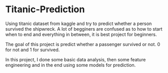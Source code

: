 # Titanic-Prediction

Using titanic dataset from kaggle and try to predict whether a person survived the shipwreck. A lot of begginers are confused as to how to start when to end and everything in between, it is best project for beginners.

The goal of this project is predict whether a passenger survived or not. 0 for not and 1 for survived.

In this project, I done some basic data analysis, then some feature engineering and in the end using some models for prediction.
